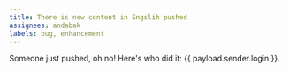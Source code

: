 ```yaml
---
title: There is new content in Engslih pushed
assignees: andabak
labels: bug, enhancement
---
```

Someone just pushed, oh no! Here's who did it: {{ payload.sender.login }}.
